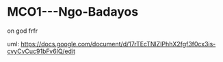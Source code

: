 # MCO1---Ngo-Badayos
on god frfr

uml:
https://docs.google.com/document/d/17rTEcTNlZIPhhX2fgf3f0cx3is-cvyCvCuc91bFv6IQ/edit
